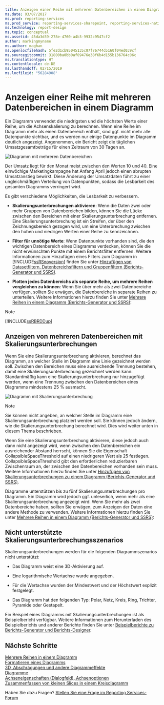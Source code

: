 ```yaml
---
title: Anzeigen einer Reihe mit mehreren Datenbereichen in einem Diagramm | Microsoft-Dokumentation
ms.date: 03/07/2017
ms.prod: reporting-services
ms.prod_service: reporting-services-sharepoint, reporting-services-native
ms.technology: report-design
ms.topic: conceptual
ms.assetid: 45da3d39-278e-4760-a4b3-9932c9547cf2
author: markingmyname
ms.author: maghan
ms.openlocfilehash: 5fe2d1cb95045135c07f76744d5160f04ed039cf
ms.sourcegitcommit: 31800ba0bb0af09476e38f6b4d155b136764c06c
ms.translationtype: HT
ms.contentlocale: de-DE
ms.lasthandoff: 02/15/2019
ms.locfileid: "56284908"
---
```

# <a name="displaying-a-series-with-multiple-data-ranges-on-a-chart"></a>Anzeigen einer Reihe mit mehreren Datenbereichen in einem Diagramm

  Ein Diagramm verwendet die niedrigsten und die höchsten Werte einer Reihe, um die Achsenskalierung zu berechnen. Wenn eine Reihe im Diagramm mehr als einen Datenbereich enthält, sind ggf. nicht mehr alle Datenpunkte sichtbar, und es werden nur einige Datenpunkte im Diagramm deutlich angezeigt. Angenommen, ein Bericht zeigt die täglichen Umsatzgesamtbeträge für einen Zeitraum von 30 Tagen an.  
  
 ![Diagramm mit mehreren Datenbereichen](../../reporting-services/report-design/media/rs-multipledatarangeschart.gif "Chart with multiple data ranges")  
  
 Der Umsatz liegt für den Monat meist zwischen den Werten 10 und 40. Eine einwöchige Marketingkampagne hat Anfang April jedoch einen abrupten Umsatzanstieg bewirkt. Diese Änderung der Umsatzdaten führt zu einer ungleichmäßigen Verteilung von Datenpunkten, sodass die Lesbarkeit des gesamten Diagramms verringert wird.  
  
 Es gibt verschiedene Möglichkeiten, die Lesbarkeit zu verbessern.  
  
-   **Skalierungsunterbrechungen aktivieren**: Wenn die Daten zwei oder mehr Gruppen von Datenbereichen bilden, können Sie die Lücke zwischen den Bereichen mit einer Skalierungsunterbrechung entfernen. Eine Skalierungsunterbrechung ist ein Streifen, der über den Zeichnungsbereich gezogen wird, um eine Unterbrechung zwischen den hohen und niedrigen Werten einer Reihe zu kennzeichnen.  
  
-   **Filter für unnötige Werte**: Wenn Datenpunkte vorhanden sind, die den wichtigen Datenbereich eines Diagramms verdecken, können Sie die nicht erwünschten Punkte mit einem Berichtsfilter entfernen. Weitere Informationen zum Hinzufügen eines Filters zum Diagramm in [!INCLUDE[ssRSnoversion](../../includes/ssrsnoversion-md.md)] finden Sie unter [Hinzufügen von Datasetfiltern, Datenbereichsfiltern und Gruppenfiltern (Berichts-Generator und SSRS)](../../reporting-services/report-design/add-dataset-filters-data-region-filters-and-group-filters.md).  
  
-   **Plotten jedes Datenbereichs als separate Reihe, um mehrere Reihen vergleichen zu können**: Wenn Sie über mehr als zwei Datenbereiche verfügen, sollten Sie erwägen, die Datenbereiche in separate Reihen zu unterteilen. Weitere Informationen hierzu finden Sie unter [Mehrere Reihen in einem Diagramm &#40;Berichts-Generator und SSRS&#41;](../../reporting-services/report-design/multiple-series-on-a-chart-report-builder-and-ssrs.md):  
  
> [!NOTE]  
>  [!INCLUDE[ssRBRDDup](../../includes/ssrbrddup-md.md)]  
  
## <a name="displaying-multiple-data-ranges-using-scale-breaks"></a>Anzeigen von mehreren Datenbereichen mit Skalierungsunterbrechungen  
 Wenn Sie eine Skalierungsunterbrechung aktivieren, berechnet das Diagramm, an welcher Stelle im Diagramm eine Linie gezeichnet werden soll. Zwischen den Bereichen muss eine ausreichende Trennung bestehen, damit eine Skalierungsunterbrechung gezeichnet werden kann. Standardmäßig kann eine Skalierungsunterbrechung nur hinzugefügt werden, wenn eine Trennung zwischen den Datenbereichen eines Diagramms mindestens 25 % ausmacht.  
  
 ![Diagramm mit Skalierungsunterbrechung](../../reporting-services/report-design/media/rs-multipledatarangeschart-scalebreak.gif "Chart with scale break")  
  
> [!NOTE]  
>  Sie können nicht angeben, an welcher Stelle im Diagramm eine Skalierungsunterbrechung platziert werden soll. Sie können jedoch ändern, wie die Skalierungsunterbrechung berechnet wird. Dies wird weiter unten in diesem Thema beschrieben.  
  
 Wenn Sie eine Skalierungsunterbrechung aktivieren, diese jedoch auch dann nicht angezeigt wird, wenn zwischen den Datenbereichen ein ausreichender Abstand herrscht, können Sie die Eigenschaft CollapsibleSpaceThreshold auf einen niedrigeren Wert als 25 festlegen. CollapsibleSpaceThreshold gibt den erforderlichen reduzierbaren Zwischenraum an, der zwischen den Datenbereichen vorhanden sein muss. Weitere Informationen hierzu finden Sie unter [Hinzufügen von Skalierungsunterbrechungen zu einem Diagramm (Berichts-Generator und SSRS)](../../reporting-services/report-design/add-scale-breaks-to-a-chart-report-builder-and-ssrs.md).  
  
 Diagramme unterstützen bis zu fünf Skalierungsunterbrechungen pro Diagramm. Ein Diagramm wird jedoch ggf. unleserlich, wenn mehr als eine Skalierungsunterbrechung angezeigt wird. Wenn Sie mehr als zwei Datenbereiche haben, sollten Sie erwägen, zum Anzeigen der Daten eine andere Methode zu verwenden. Weitere Informationen hierzu finden Sie unter [Mehrere Reihen in einem Diagramm &#40;Berichts-Generator und SSRS&#41;](../../reporting-services/report-design/multiple-series-on-a-chart-report-builder-and-ssrs.md):  
  
## <a name="unsupported-scale-break-scenarios"></a>Nicht unterstützte Skalierungsunterbrechungsszenarios  
 Skalierungsunterbrechungen werden für die folgenden Diagrammszenarios nicht unterstützt:  
  
-   Das Diagramm weist eine 3D-Aktivierung auf.  
  
-   Eine logarithmische Wertachse wurde angegeben.  
  
-   Für die Wertachse wurden der Mindestwert und der Höchstwert explizit festgelegt.  
  
-   Das Diagramm hat den folgenden Typ: Polar, Netz, Kreis, Ring, Trichter, Pyramide oder Gestapelt.  
  
 Ein Beispiel eines Diagramms mit Skalierungsunterbrechungen ist als Beispielbericht verfügbar. Weitere Informationen zum Herunterladen des Beispielberichts und anderer Berichte finden Sie unter [Beispielberichte zu Berichts-Generator und Berichts-Designer](https://go.microsoft.com/fwlink/?LinkId=198283).  

## <a name="next-steps"></a>Nächste Schritte

[Mehrere Reihen in einem Diagramm](../../reporting-services/report-design/multiple-series-on-a-chart-report-builder-and-ssrs.md)   
[Formatieren eines Diagramms](../../reporting-services/report-design/formatting-a-chart-report-builder-and-ssrs.md)   
[3D, Abschrägungen und andere Diagrammeffekte](../../reporting-services/report-design/chart-effects-3d-bevel-and-other-report-builder.md)   
[Diagramme](../../reporting-services/report-design/charts-report-builder-and-ssrs.md)   
[Achseneigenschaften (Dialogfeld), Achsenoptionen](https://msdn.microsoft.com/library/b276e210-7a12-48ae-971b-7dabae51df11)   
[Zusammenfassen von kleinen Slices in einem Kreisdiagramm](../../reporting-services/report-design/collect-small-slices-on-a-pie-chart-report-builder-and-ssrs.md)  

Haben Sie dazu Fragen? [Stellen Sie eine Frage im Reporting Services-Forum](https://go.microsoft.com/fwlink/?LinkId=620231)
